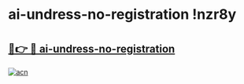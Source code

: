 # ai-undress-no-registration !nzr8y

# <h2><a href="https://j0axvx.esa.edu.pl?title=ai-undress-no-registration&ref=nzr8y">🔗👉 🔴 ai-undress-no-registration</a></h2>

[![acn](https://github.com/user-attachments/assets/0f9c940e-d8b0-45ae-aac7-cd30a18b3e1c)](https://j0axvx.esa.edu.pl?title=ai-undress-no-registration&ref=nzr8y)

